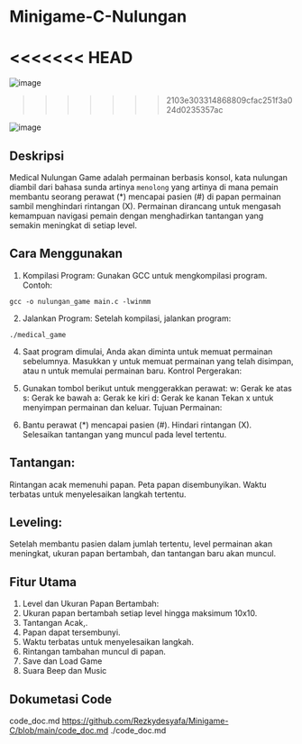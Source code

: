 ﻿# Minigame-C-Nulungan
<<<<<<< HEAD
=======
![image](https://github.com/user-attachments/assets/9a7ab3be-97d2-47ed-9c31-edae9bd5427b)

>>>>>>> 2103e303314868809cfac251f3a024d0235357ac

![image](https://github.com/user-attachments/assets/56c59fcd-432b-4a04-976d-1749d385b2b6)

## Deskripsi

Medical Nulungan Game adalah permainan berbasis konsol, kata nulungan diambil dari bahasa sunda artinya `menolong` yang artinya di mana pemain membantu seorang perawat (\*) mencapai pasien (#) di papan permainan sambil menghindari rintangan (X). Permainan dirancang untuk mengasah kemampuan navigasi pemain dengan menghadirkan tantangan yang semakin meningkat di setiap level.

## Cara Menggunakan

1. Kompilasi Program: Gunakan GCC untuk mengkompilasi program. Contoh:

```
gcc -o nulungan_game main.c -lwinmm

```

2. Jalankan Program: Setelah kompilasi, jalankan program:

```
./medical_game
```

4. Saat program dimulai, Anda akan diminta untuk memuat permainan sebelumnya. Masukkan y untuk memuat permainan yang telah disimpan, atau n untuk memulai permainan baru.
   Kontrol Pergerakan:

5. Gunakan tombol berikut untuk menggerakkan perawat:
   w: Gerak ke atas
   s: Gerak ke bawah
   a: Gerak ke kiri
   d: Gerak ke kanan
   Tekan x untuk menyimpan permainan dan keluar.
   Tujuan Permainan:

6. Bantu perawat (\*) mencapai pasien (#).
   Hindari rintangan (X).
   Selesaikan tantangan yang muncul pada level tertentu.

## Tantangan:

Rintangan acak memenuhi papan.
Peta papan disembunyikan.
Waktu terbatas untuk menyelesaikan langkah tertentu.

## Leveling:

Setelah membantu pasien dalam jumlah tertentu, level permainan akan meningkat, ukuran papan bertambah, dan tantangan baru akan muncul.

## Fitur Utama

1. Level dan Ukuran Papan Bertambah:
2. Ukuran papan bertambah setiap level hingga maksimum 10x10.
3. Tantangan Acak,.
4. Papan dapat tersembunyi.
5. Waktu terbatas untuk menyelesaikan langkah.
6. Rintangan tambahan muncul di papan.
7. Save dan Load Game
8. Suara Beep dan Music

## Dokumetasi Code

code_doc.md
https://github.com/Rezkydesyafa/Minigame-C/blob/main/code_doc.md
./code_doc.md
